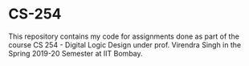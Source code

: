 # CS-254
This repository contains my code for assignments done as part of the course CS 254 - Digital Logic Design under prof. Virendra Singh in the Spring 2019-20 Semester at IIT Bombay.
